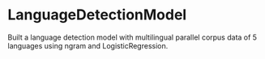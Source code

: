 # LanguageDetectionModel
Built a language detection model with multilingual parallel corpus data of 5 languages using ngram and LogisticRegression.
